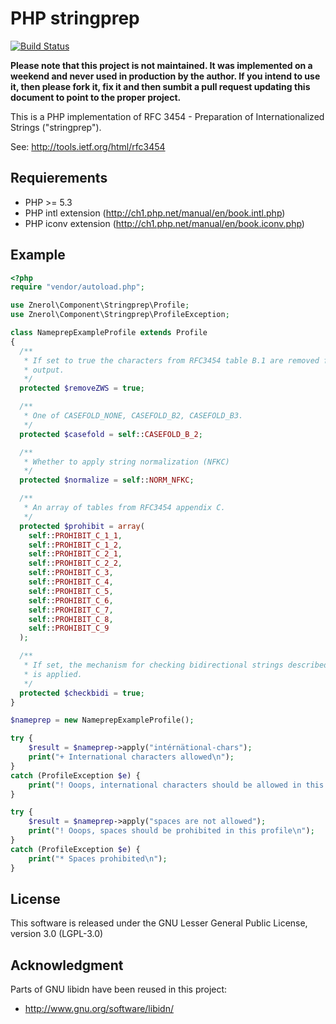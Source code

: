 PHP stringprep
==============

[![Build Status](https://travis-ci.org/znerol/Stringprep.svg?branch=master)](https://travis-ci.org/znerol/Stringprep)

**Please note that this project is not maintained. It was implemented on a
weekend and never used in production by the author. If you intend to use it,
then please fork it, fix it and then sumbit a pull request updating this
document to point to the proper project.**

This is a PHP implementation of RFC 3454 - Preparation of Internationalized
Strings ("stringprep").

See: http://tools.ietf.org/html/rfc3454

Requierements
-------------

* PHP >= 5.3
* PHP intl extension (http://ch1.php.net/manual/en/book.intl.php)
* PHP iconv extension (http://ch1.php.net/manual/en/book.iconv.php)

Example
-------

```php
<?php
require "vendor/autoload.php";

use Znerol\Component\Stringprep\Profile;
use Znerol\Component\Stringprep\ProfileException;

class NameprepExampleProfile extends Profile
{
  /**
   * If set to true the characters from RFC3454 table B.1 are removed from the 
   * output.
   */
  protected $removeZWS = true;

  /**
   * One of CASEFOLD_NONE, CASEFOLD_B2, CASEFOLD_B3.
   */
  protected $casefold = self::CASEFOLD_B_2;

  /**
   * Whether to apply string normalization (NFKC)
   */
  protected $normalize = self::NORM_NFKC;

  /**
   * An array of tables from RFC3454 appendix C.
   */
  protected $prohibit = array(
    self::PROHIBIT_C_1_1,
    self::PROHIBIT_C_1_2,
    self::PROHIBIT_C_2_1,
    self::PROHIBIT_C_2_2,
    self::PROHIBIT_C_3,
    self::PROHIBIT_C_4,
    self::PROHIBIT_C_5,
    self::PROHIBIT_C_6,
    self::PROHIBIT_C_7,
    self::PROHIBIT_C_8,
    self::PROHIBIT_C_9
  );

  /**
   * If set, the mechanism for checking bidirectional strings described in RFC3454 
   * is applied.
   */
  protected $checkbidi = true;
}

$nameprep = new NameprepExampleProfile();

try {
    $result = $nameprep->apply("intérnätional-chars");
    print("+ International characters allowed\n");
}
catch (ProfileException $e) {
    print("! Ooops, international characters should be allowed in this profile\n");
}

try {
    $result = $nameprep->apply("spaces are not allowed");
    print("! Ooops, spaces should be prohibited in this profile\n");
}
catch (ProfileException $e) {
    print("* Spaces prohibited\n");
}
```

License
-------

This software is released under the GNU Lesser General Public License, version 3.0 (LGPL-3.0)

Acknowledgment
--------------

Parts of GNU libidn have been reused in this project:
* http://www.gnu.org/software/libidn/
